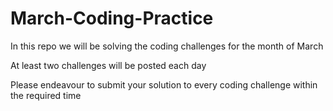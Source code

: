 # March-Coding-Practice

In this repo we will be solving the coding challenges for the month of March

At least two challenges will be posted each day

Please endeavour to submit your solution to every coding challenge within the required time

